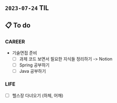 ## `2023-07-24` TIL

## 📋 To do

### CAREER
  
- 기술면접 준비
  - [ ] 과제 코드 보면서 필요한 지식들 정리하기 -> Notion
  - [ ] Spring 공부하기
  - [ ] Java 공부하기

### LIFE

- [ ] 헬스장 다녀오기 (하체, 어깨)